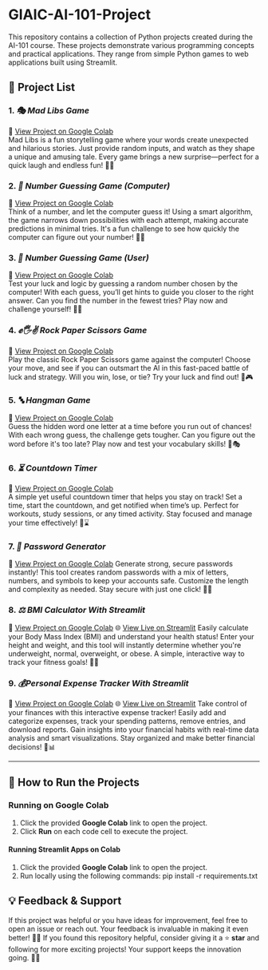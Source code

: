 # GIAIC-AI-101-Project

This repository contains a collection of Python projects created during the AI-101 course. These projects demonstrate various programming concepts and practical applications. They range from simple Python games to web applications built using Streamlit.  

## 📜 Project List  

### 1. *🎭 Mad Libs Game*  
🔗 [View Project on Google Colab](https://colab.research.google.com/drive/1bU0lWZq93NbAM8xKSECAfaQO1KaLtAEP?usp=drive_link)  
Mad Libs is a fun storytelling game where your words create unexpected and hilarious stories. Just provide random inputs, and watch as they shape a unique and amusing tale. Every game brings a new surprise—perfect for a quick laugh and endless fun! 🚀✨

### 2. *🤖 Number Guessing Game (Computer)*  
🔗 [View Project on Google Colab](https://colab.research.google.com/drive/1ArGI7U8LsnwHiy8x7CatwpbEP3JSUjpJ?usp=drive_link)  
Think of a number, and let the computer guess it! Using a smart algorithm, the game narrows down possibilities with each attempt, making accurate predictions in minimal tries. It's a fun challenge to see how quickly the computer can figure out your number! 🚀🔢

### 3. *🎯 Number Guessing Game (User)*  
🔗 [View Project on Google Colab](https://colab.research.google.com/drive/1N3z5DkYS9D0X3-9ms177X6wkCO_tC74j?usp=drive_link)  
Test your luck and logic by guessing a random number chosen by the computer! With each guess, you’ll get hints to guide you closer to the right answer. Can you find the number in the fewest tries? Play now and challenge yourself! 🚀🔢

### 4. *✊🖐️✌️ Rock Paper Scissors Game*  
🔗 [View Project on Google Colab](https://colab.research.google.com/drive/1a9VRnwXGEGy0a-f91wf4GN9b4bAEnt-n?usp=drive_link)  
Play the classic Rock Paper Scissors game against the computer! Choose your move, and see if you can outsmart the AI in this fast-paced battle of luck and strategy. Will you win, lose, or tie? Try your luck and find out! 🚀🎮

### 5. *🔤 Hangman Game*  
🔗 [View Project on Google Colab](https://colab.research.google.com/drive/1BOQwq14aJ_G-yHzXN8RiAFvxxRQtMZZR?usp=drive_link)  
Guess the hidden word one letter at a time before you run out of chances! With each wrong guess, the challenge gets tougher. Can you figure out the word before it's too late? Play now and test your vocabulary skills! 🚀🎭

### 6. *⏳ Countdown Timer*  
🔗 [View Project on Google Colab](https://colab.research.google.com/drive/1bDVZ6sDv3sgkeO6Q3_fhk9COsniYzoEL?usp=drive_link)  
A simple yet useful countdown timer that helps you stay on track! Set a time, start the countdown, and get notified when time’s up. Perfect for workouts, study sessions, or any timed activity. Stay focused and manage your time effectively! 🚀⌛

### 7. *🔑 Password Generator*  
🔗 [View Project on Google Colab](https://colab.research.google.com/drive/1oC-Jv2ywksZnKPc3mmxDkly2P6yUDP_3?usp=drive_link)
Generate strong, secure passwords instantly! This tool creates random passwords with a mix of letters, numbers, and symbols to keep your accounts safe. Customize the length and complexity as needed. Stay secure with just one click! 🚀🔐

### 8. *⚖️ BMI Calculator With Streamlit*  
🔗 [View Project on Google Colab](https://colab.research.google.com/drive/10aqUjiql7WbQVnhlBYzRpWe7-6sTZApO?usp=drive_link)
🌐 [ View Live on Streamlit](https://bmi-calculator-ubp5k5uv45hptlqmkkcbbc.streamlit.app)
Easily calculate your Body Mass Index (BMI) and understand your health status! Enter your height and weight, and this tool will instantly determine whether you're underweight, normal, overweight, or obese. A simple, interactive way to track your fitness goals! 🚀💪

### 9. *💰Personal Expense Tracker With Streamlit*  
🔗 [View Project on Google Colab](https://colab.research.google.com/drive/1LbDo8phvTpntOEaQ2jpwZC0efeILvoI4?usp=drive_link) 
🌐 [ View Live on Streamlit](https://personal-expense-tracker-7u4hfjfd9bsysy3cmedcsy.streamlit.app)
Take control of your finances with this interactive expense tracker! Easily add and categorize expenses, track your spending patterns, remove entries, and download reports. Gain insights into your financial habits with real-time data analysis and smart visualizations. Stay organized and make better financial decisions! 🚀📊 

---

## 🚀 How to Run the Projects  

### Running on Google Colab  
1. Click the provided **Google Colab** link to open the project.    
2. Click **Run** on each code cell to execute the project.  

#### Running Streamlit Apps on Colab
1. Click the provided **Google Colab** link to open the project.
2. Run locally using the following commands:
pip install -r requirements.txt

## 💡 Feedback & Support 
If this project was helpful or you have ideas for improvement, feel free to open an issue or reach out. Your feedback is invaluable in making it even better! 🚀😊
If you found this repository helpful, consider giving it a ⭐ **star** and following for more exciting projects! Your support keeps the innovation going. 🚀✨  
